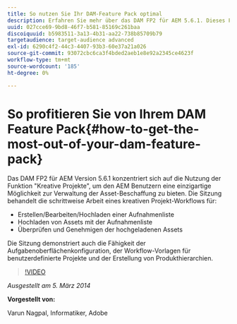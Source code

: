 ```yaml
---
title: So nutzen Sie Ihr DAM-Feature Pack optimal
description: Erfahren Sie mehr über das DAM FP2 für AEM 5.6.1. Dieses Feature Pack konzentriert sich auf die Nutzung der Funktion für kreative Projekte, um Ihnen eine einzigartige Möglichkeit zur Verwaltung der Asset-Beschaffung zu bieten. Die Sitzung behandelt die schrittweise Arbeit eines kreativen Projekt-Workflows zum Erstellen, Bearbeiten und Hochladen einer Aufnahmenliste sowie zum Hochladen von Assets auf die Aufnahmenliste. Außerdem werden die Überprüfung und Genehmigung der hochgeladenen Assets behandelt. Außerdem erfahren Sie mehr über die Konfiguration der Aufgabenoberfläche, die Workflow-Vorlagen für benutzerdefinierte Projekte und die Erstellung von Produkthierarchien.
uuid: 027cce69-9bd8-46f7-b581-85169c261baa
discoiquuid: b5983511-3a13-4b31-aa22-738b85709b79
targetaudience: target-audience advanced
exl-id: 6290c4f2-44c3-4407-93b3-60e37a21a026
source-git-commit: 93072cbc6ca3f4bded2aeb1e8e92a2345ce4623f
workflow-type: tm+mt
source-wordcount: '185'
ht-degree: 0%

---
```


# So profitieren Sie von Ihrem DAM Feature Pack{#how-to-get-the-most-out-of-your-dam-feature-pack}

Das DAM FP2 für AEM Version 5.6.1 konzentriert sich auf die Nutzung der Funktion &quot;Kreative Projekte&quot;, um den AEM Benutzern eine einzigartige Möglichkeit zur Verwaltung der Asset-Beschaffung zu bieten. Die Sitzung behandelt die schrittweise Arbeit eines kreativen Projekt-Workflows für:

* Erstellen/Bearbeiten/Hochladen einer Aufnahmenliste
* Hochladen von Assets mit der Aufnahmenliste
* Überprüfen und Genehmigen der hochgeladenen Assets

Die Sitzung demonstriert auch die Fähigkeit der Aufgabenoberflächenkonfiguration, der Workflow-Vorlagen für benutzerdefinierte Projekte und der Erstellung von Produkthierarchien.

>[!VIDEO](https://video.tv.adobe.com/v/19523/?quality=9)

*Ausgestellt am 5. März 2014*

**Vorgestellt von:**

Varun Nagpal, Informatiker, Adobe

<!--
[Get back to the Overview](https://helpx.adobe.com/experience-manager/kt/eseminars/gems/aem-index.html)
-->
